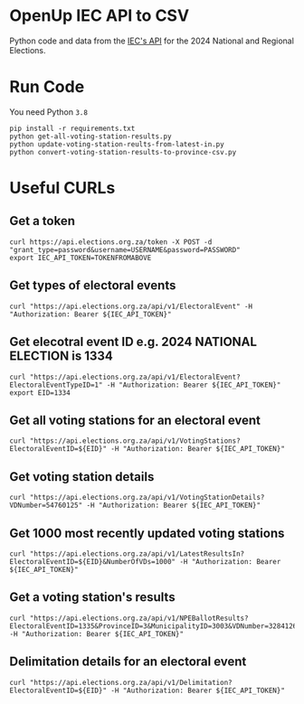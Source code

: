 # OpenUp IEC API to CSV

Python code and data from the [IEC's API](https://api.elections.org.za/help) for the 2024 National and Regional Elections.

# Run Code

You need Python `3.8`

```
pip install -r requirements.txt
python get-all-voting-station-results.py
python update-voting-station-reults-from-latest-in.py
python convert-voting-station-results-to-province-csv.py
```

# Useful CURLs

## Get a token
```
curl https://api.elections.org.za/token -X POST -d "grant_type=password&username=USERNAME&password=PASSWORD"
export IEC_API_TOKEN=TOKENFROMABOVE
```


## Get types of electoral events
```
curl "https://api.elections.org.za/api/v1/ElectoralEvent" -H "Authorization: Bearer ${IEC_API_TOKEN}"
```

## Get elecotral event ID e.g. 2024 NATIONAL ELECTION is 1334
```
curl "https://api.elections.org.za/api/v1/ElectoralEvent?ElectoralEventTypeID=1" -H "Authorization: Bearer ${IEC_API_TOKEN}"
export EID=1334
```

## Get all voting stations for an electoral event
```
curl "https://api.elections.org.za/api/v1/VotingStations?ElectoralEventID=${EID}" -H "Authorization: Bearer ${IEC_API_TOKEN}"
```

## Get voting station details
```
curl "https://api.elections.org.za/api/v1/VotingStationDetails?VDNumber=54760125" -H "Authorization: Bearer ${IEC_API_TOKEN}"
```

## Get 1000 most recently updated voting stations
```
curl "https://api.elections.org.za/api/v1/LatestResultsIn?ElectoralEventID=${EID}&NumberOfVDs=1000" -H "Authorization: Bearer ${IEC_API_TOKEN}"
```

## Get a voting station's results
```
curl "https://api.elections.org.za/api/v1/NPEBallotResults?ElectoralEventID=1335&ProvinceID=3&MunicipalityID=3003&VDNumber=32841266" -H "Authorization: Bearer ${IEC_API_TOKEN}"
```

## Delimitation details for an electoral event
```
curl "https://api.elections.org.za/api/v1/Delimitation?ElectoralEventID=${EID}" -H "Authorization: Bearer ${IEC_API_TOKEN}"
```